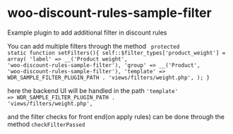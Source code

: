 # woo-discount-rules-sample-filter
Example plugin to add additional filter in discount rules

You can add multiple filters through the method
<code>
protected static function setFilters(){
    self::$filter_types['product_weight'] = array(
        'label' => __('Product weight', 'woo-discount-rules-sample-filter'),
        'group' => __('Product', 'woo-discount-rules-sample-filter'),
        'template' => WDR_SAMPLE_FILTER_PLUGIN_PATH . 'views/filters/weight.php',
    );
}
</code>

here the backend UI will be handled in the path <code>'template' => WDR_SAMPLE_FILTER_PLUGIN_PATH . 'views/filters/weight.php',</code>

and the filter checks for front end(on apply rules) can be done through the method <code>checkFilterPassed</code>